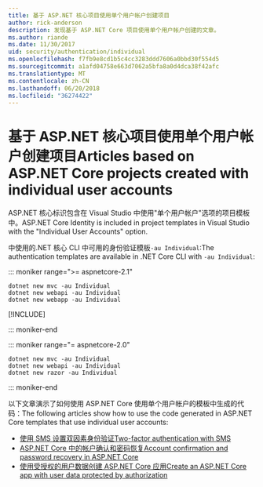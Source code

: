 ```yaml
---
title: 基于 ASP.NET 核心项目使用单个用户帐户创建项目
author: rick-anderson
description: 发现基于 ASP.NET Core 项目使用单个用户帐户创建的文章。
ms.author: riande
ms.date: 11/30/2017
uid: security/authentication/individual
ms.openlocfilehash: f7fb9e8cd1b5c4cc3283ddd7606a0bbd30f554d5
ms.sourcegitcommit: a1afd04758e663d7062a5bfa8a0d4dca38f42afc
ms.translationtype: MT
ms.contentlocale: zh-CN
ms.lasthandoff: 06/20/2018
ms.locfileid: "36274422"
---
```

# <a name="articles-based-on-aspnet-core-projects-created-with-individual-user-accounts"></a><span data-ttu-id="8c9dd-103">基于 ASP.NET 核心项目使用单个用户帐户创建项目</span><span class="sxs-lookup"><span data-stu-id="8c9dd-103">Articles based on ASP.NET Core projects created with individual user accounts</span></span>

<span data-ttu-id="8c9dd-104">ASP.NET 核心标识包含在 Visual Studio 中使用"单个用户帐户"选项的项目模板中。</span><span class="sxs-lookup"><span data-stu-id="8c9dd-104">ASP.NET Core Identity is included in project templates in Visual Studio with the "Individual User Accounts" option.</span></span>

<span data-ttu-id="8c9dd-105">中使用的.NET 核心 CLI 中可用的身份验证模板`-au Individual`:</span><span class="sxs-lookup"><span data-stu-id="8c9dd-105">The authentication templates are available in .NET Core CLI with `-au Individual`:</span></span>

::: moniker range=">= aspnetcore-2.1"

```console
dotnet new mvc -au Individual
dotnet new webapi -au Individual
dotnet new webapp -au Individual
```

[!INCLUDE[](~/includes/webapp-alias-notice.md)]

::: moniker-end

::: moniker range="= aspnetcore-2.0"

```console
dotnet new mvc -au Individual
dotnet new webapi -au Individual
dotnet new razor -au Individual
```

::: moniker-end

<span data-ttu-id="8c9dd-107">以下文章演示了如何使用 ASP.NET Core 使用单个用户帐户的模板中生成的代码：</span><span class="sxs-lookup"><span data-stu-id="8c9dd-107">The following articles show how to use the code generated in ASP.NET Core templates that use individual user accounts:</span></span>

* [<span data-ttu-id="8c9dd-108">使用 SMS 设置双因素身份验证</span><span class="sxs-lookup"><span data-stu-id="8c9dd-108">Two-factor authentication with SMS</span></span>](xref:security/authentication/2fa)
* [<span data-ttu-id="8c9dd-109">ASP.NET Core 中的帐户确认和密码恢复</span><span class="sxs-lookup"><span data-stu-id="8c9dd-109">Account confirmation and password recovery in ASP.NET Core</span></span>](xref:security/authentication/accconfirm)
* [<span data-ttu-id="8c9dd-110">使用受授权的用户数据创建 ASP.NET Core 应用</span><span class="sxs-lookup"><span data-stu-id="8c9dd-110">Create an ASP.NET Core app with user data protected by authorization</span></span>](xref:security/authorization/secure-data)
